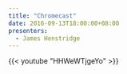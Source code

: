 ```yaml
---
title: "Chromecast"
date: 2016-09-13T18:00:00+08:00
presenters:
  - James Henstridge
---
```


<!--more-->
{{< youtube "HHWeWTjgeYo" >}}
